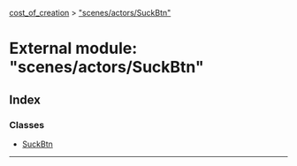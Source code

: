 [cost_of_creation](../README.md) > ["scenes/actors/SuckBtn"](../modules/_scenes_actors_suckbtn_.md)

# External module: "scenes/actors/SuckBtn"

## Index

### Classes

* [SuckBtn](../classes/_scenes_actors_suckbtn_.suckbtn.md)

---

